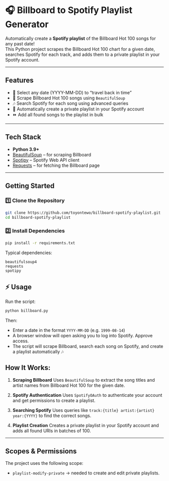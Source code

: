 
# 🎧 Billboard to Spotify Playlist Generator

Automatically create a **Spotify playlist** of the Billboard Hot 100 songs for any past date!  
This Python project scrapes the Billboard Hot 100 chart for a given date, searches Spotify for each track, and adds them to a private playlist in your Spotify account.

---

## Features
- 📅 Select any date (YYYY-MM-DD) to “travel back in time”
- 📰 Scrape Billboard Hot 100 songs using `BeautifulSoup`
- 🎶 Search Spotify for each song using advanced queries
- 📝 Automatically create a private playlist in your Spotify account
- ⏩ Add all found songs to the playlist in bulk

---

## Tech Stack
- **Python 3.9+**
- [BeautifulSoup](https://www.crummy.com/software/BeautifulSoup/) – for scraping Billboard
- [Spotipy](https://spotipy.readthedocs.io/) – Spotify Web API client
- [Requests](https://docs.python-requests.org/) – for fetching the Billboard page

---

## Getting Started

### 1️⃣ Clone the Repository
```bash
git clone https://github.com/toyontewo/billboard-spotify-playlist.git
cd billboard-spotify-playlist
````

### 2️⃣ Install Dependencies

```bash
pip install -r requirements.txt
```

Typical dependencies:

```
beautifulsoup4
requests
spotipy
```


## ⚡ Usage

Run the script:

```bash
python billboard.py
```

Then:

* Enter a date in the format `YYYY-MM-DD` (e.g. `1999-08-14`)
* A browser window will open asking you to log into Spotify. Approve access.
* The script will scrape Billboard, search each song on Spotify, and create a playlist automatically 🎶




## How It Works:

1. **Scraping Billboard**
   Uses `BeautifulSoup` to extract the song titles and artist names from Billboard Hot 100 for the given date.

2. **Spotify Authentication**
   Uses `SpotifyOAuth` to authenticate your account and get permissions to create a playlist.

3. **Searching Spotify**
   Uses queries like `track:{title} artist:{artist} year:{YYYY}` to find the correct songs.

4. **Playlist Creation**
   Creates a private playlist in your Spotify account and adds all found URIs in batches of 100.

---

##  Scopes & Permissions

The project uses the following scope:

* `playlist-modify-private` → needed to create and edit private playlists.

